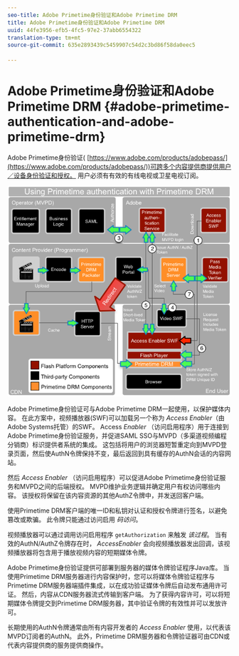 ```yaml
---
seo-title: Adobe Primetime身份验证和Adobe Primetime DRM
title: Adobe Primetime身份验证和Adobe Primetime DRM
uuid: 44fe3956-efb5-4fc5-97e2-37abb6554322
translation-type: tm+mt
source-git-commit: 635e2893439c5459907c54d2c3bd86f58da0eec5

---
```



# Adobe Primetime身份验证和Adobe Primetime DRM {#adobe-primetime-authentication-and-adobe-primetime-drm}

Adobe Primetime身份验证( [https://www.adobe.com/products/adobepass/](https://www.adobe.com/products/adobepass/))可跨多个内容提供商提供用户／设备身份验证和授权。 用户必须有有效的有线电视或卫星电视订阅。

<!--<a id="fig_cln_bc2_44"></a>-->

![](assets/AdobePass_web.png)

Adobe Primetime身份验证可与Adobe Primetime DRM一起使用，以保护媒体内容。 在此方案中，视频播放器(SWF)可以加载另一个称为 *Access Enabler*（由Adobe Systems托管）的SWF。 Access *Enabler* （访问启用程序）用于连接到Adobe Primetime身份验证服务，并促进SAML SSO与MVPD（多渠道视频编程分销商）标识提供者系统的集成。 这包括将用户的浏览器短暂重定向到MVPD登录页面，然后使AuthN令牌保持不变，最后返回到具有缓存的AuthN会话的内容网站。

然后 *Access Enabler* （访问启用程序）可以促进Adobe Primetime身份验证服务和MVPD之间的后端授权。 MVPD维护业务逻辑并确定用户有权访问哪些内容。 该授权将保留在该内容资源的其他AuthZ令牌中，并发送回客户端。

使用Primetime DRM客户端的唯一ID和私钥对认证和授权令牌进行签名，以避免篡改或欺骗。 此令牌只能通过访问启用 *码访问*。

视频播放器可以通过调用访问启用程序 `getAuthorization` 来触发 *该过程*。 当有效的AuthN/AuthZ令牌存在时， *AccessEnabler* 会向视频播放器发出回调，该视频播放器将包含用于播放视频内容的短期媒体令牌。

Adobe Primetime身份验证提供可部署到服务器的媒体令牌验证程序Java库。 当使用Primetime DRM服务器进行内容保护时，您可以将媒体令牌验证程序与Primetime DRM服务器端插件集成，以在成功验证媒体令牌后自动发布通用许可证。 然后，内容从CDN服务器流式传输到客户端。 为了获得内容许可，可以将短期媒体令牌提交到Primetime DRM服务器，其中验证令牌的有效性并可以发放许可。

长期使用的AuthN令牌通常由所有内容开发者的 *Access Enabler* 使用，以代表该MVPD订阅者的AuthN。 此外，Primetime DRM服务器和令牌验证器可由CDN或代表内容提供商的服务提供商操作。